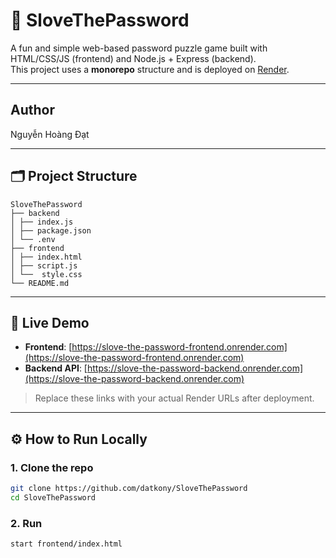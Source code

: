 # 🔐 SloveThePassword

A fun and simple web-based password puzzle game built with HTML/CSS/JS (frontend) and Node.js + Express (backend).  
This project uses a **monorepo** structure and is deployed on [Render](https://render.com).

---

## Author

Nguyễn Hoàng Đạt

---

## 🗂 Project Structure

```
SloveThePassword
├── backend
│ ├── index.js
│ ├── package.json
│ └── .env
├── frontend
│ ├── index.html
│ ├── script.js
│ └──  style.css
└── README.md
```

---

## 🚀 Live Demo

- **Frontend**: [https://slove-the-password-frontend.onrender.com](https://slove-the-password-frontend.onrender.com)  
- **Backend API**: [https://slove-the-password-backend.onrender.com](https://slove-the-password-backend.onrender.com)

> Replace these links with your actual Render URLs after deployment.

---

## ⚙️ How to Run Locally

### 1. Clone the repo

```bash
git clone https://github.com/datkony/SloveThePassword
cd SloveThePassword
```

### 2. Run

```bash
start frontend/index.html
```